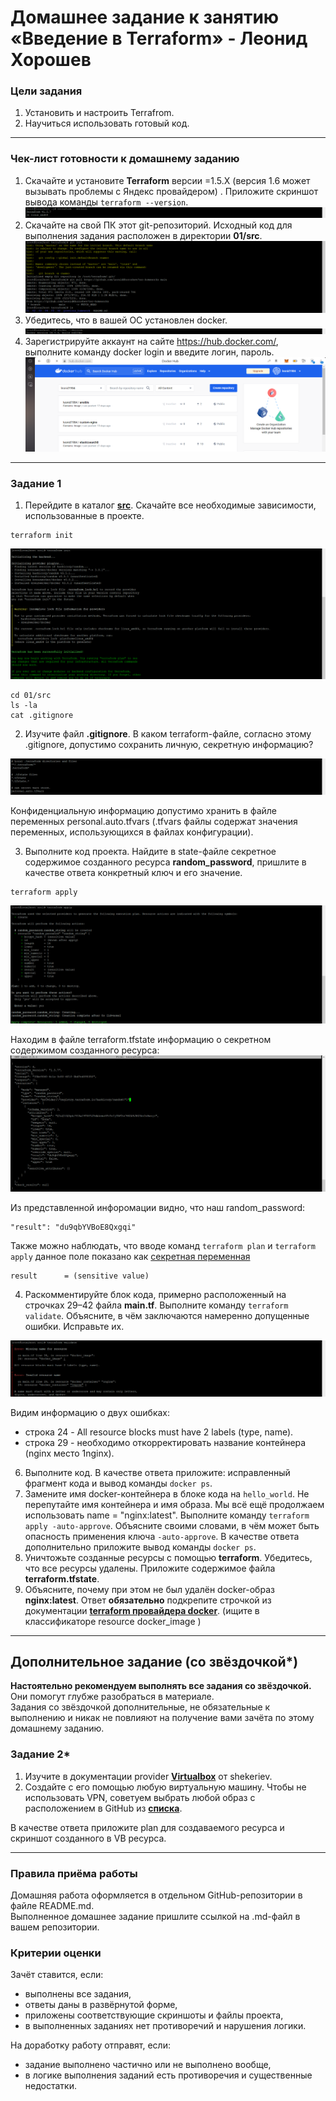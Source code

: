 # Домашнее задание к занятию «Введение в Terraform» - Леонид Хорошев

### Цели задания

1. Установить и настроить Terrafrom.
2. Научиться использовать готовый код.

------

### Чек-лист готовности к домашнему заданию

1. Скачайте и установите **Terraform** версии =1.5.Х (версия 1.6 может вызывать проблемы с Яндекс провайдером) . Приложите скриншот вывода команды ```terraform --version```.
![Alt text](https://github.com/LeonidKhoroshev/ter-homeworks/blob/main/01/screenshots/ter1.png)
2. Скачайте на свой ПК этот git-репозиторий. Исходный код для выполнения задания расположен в директории **01/src**.
![Alt text](https://github.com/LeonidKhoroshev/ter-homeworks/blob/main/01/screenshots/ter4.png)
3. Убедитесь, что в вашей ОС установлен docker.
![Alt text](https://github.com/LeonidKhoroshev/ter-homeworks/blob/main/01/screenshots/ter2.png)
4. Зарегистрируйте аккаунт на сайте https://hub.docker.com/, выполните команду docker login и введите логин, пароль.
![Alt text](https://github.com/LeonidKhoroshev/ter-homeworks/blob/main/01/screenshots/ter3.png)

------

### Задание 1

1. Перейдите в каталог [**src**](https://github.com/netology-code/ter-homeworks/tree/main/01/src). Скачайте все необходимые зависимости, использованные в проекте.
```
terraform init
```
![Alt text](https://github.com/LeonidKhoroshev/ter-homeworks/blob/main/01/screenshots/ter6.png)

```
cd 01/src
ls -la
cat .gitignore
```

2. Изучите файл **.gitignore**. В каком terraform-файле, согласно этому .gitignore, допустимо сохранить личную, секретную информацию?
   
![Alt text](https://github.com/LeonidKhoroshev/ter-homeworks/blob/main/01/screenshots/ter5.png)

Конфиденциальную информацию допустимо хранить в файле переменных personal.auto.tfvars (.tfvars файлы содержат значения переменных, использующихся в файлах конфигурации). 


3. Выполните код проекта. Найдите  в state-файле секретное содержимое созданного ресурса **random_password**, пришлите в качестве ответа конкретный ключ и его значение.
```
terraform apply
```
![Alt text](https://github.com/LeonidKhoroshev/ter-homeworks/blob/main/01/screenshots/ter7.png)

Находим в файле terraform.tfstate информацию о секретном содержимом созданного ресурса:
![Alt text](https://github.com/LeonidKhoroshev/ter-homeworks/blob/main/01/screenshots/ter8.png)

Из представленной инфоромации видно, что наш random_password:
```
"result": "du9qbYVBoE8Qxgqi"
```
Также можно наблюдать, что вводе команд `terraform plan` и `terraform apply` данное поле показано как [секретная переменная](https://ru.hexlet.io/courses/terraform-basics/lessons/secrets/theory_unit) 
```
result      = (sensitive value)
```

4. Раскомментируйте блок кода, примерно расположенный на строчках 29–42 файла **main.tf**.
Выполните команду ```terraform validate```. Объясните, в чём заключаются намеренно допущенные ошибки. Исправьте их.

![Alt text](https://github.com/LeonidKhoroshev/ter-homeworks/blob/main/01/screenshots/ter9.png)

Видим информацию о двух ошибках:
- строка 24 -  All resource blocks must have 2 labels (type, name).
- строка 29 - необходимо откорректировать название контейнера (nginx место 1nginx).


6. Выполните код. В качестве ответа приложите: исправленный фрагмент кода и вывод команды ```docker ps```.
7. Замените имя docker-контейнера в блоке кода на ```hello_world```. Не перепутайте имя контейнера и имя образа. Мы всё ещё продолжаем использовать name = "nginx:latest". Выполните команду ```terraform apply -auto-approve```.
Объясните своими словами, в чём может быть опасность применения ключа  ```-auto-approve```. В качестве ответа дополнительно приложите вывод команды ```docker ps```.
8. Уничтожьте созданные ресурсы с помощью **terraform**. Убедитесь, что все ресурсы удалены. Приложите содержимое файла **terraform.tfstate**. 
9. Объясните, почему при этом не был удалён docker-образ **nginx:latest**. Ответ **обязательно** подкрепите строчкой из документации [**terraform провайдера docker**](https://docs.comcloud.xyz/providers/kreuzwerker/docker/latest/docs).  (ищите в классификаторе resource docker_image )


------

## Дополнительное задание (со звёздочкой*)

**Настоятельно рекомендуем выполнять все задания со звёздочкой.** Они помогут глубже разобраться в материале.   
Задания со звёздочкой дополнительные, не обязательные к выполнению и никак не повлияют на получение вами зачёта по этому домашнему заданию. 

### Задание 2*

1. Изучите в документации provider [**Virtualbox**](https://docs.comcloud.xyz/providers/shekeriev/virtualbox/latest/docs) от 
shekeriev.
2. Создайте с его помощью любую виртуальную машину. Чтобы не использовать VPN, советуем выбрать любой образ с расположением в GitHub из [**списка**](https://www.vagrantbox.es/).

В качестве ответа приложите plan для создаваемого ресурса и скриншот созданного в VB ресурса. 

------

### Правила приёма работы

Домашняя работа оформляется в отдельном GitHub-репозитории в файле README.md.   
Выполненное домашнее задание пришлите ссылкой на .md-файл в вашем репозитории.

### Критерии оценки

Зачёт ставится, если:

* выполнены все задания,
* ответы даны в развёрнутой форме,
* приложены соответствующие скриншоты и файлы проекта,
* в выполненных заданиях нет противоречий и нарушения логики.

На доработку работу отправят, если:

* задание выполнено частично или не выполнено вообще,
* в логике выполнения заданий есть противоречия и существенные недостатки. 

